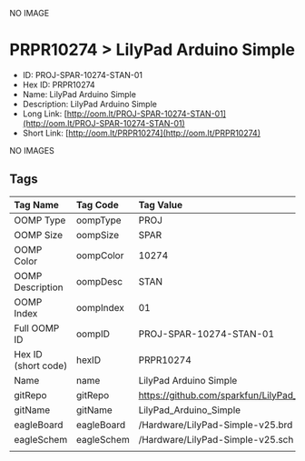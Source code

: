 


  
NO IMAGE  
# PRPR10274 > LilyPad Arduino Simple

- ID: PROJ-SPAR-10274-STAN-01
- Hex ID: PRPR10274
- Name: LilyPad Arduino Simple
- Description: LilyPad Arduino Simple
- Long Link: [http://oom.lt/PROJ-SPAR-10274-STAN-01](http://oom.lt/PROJ-SPAR-10274-STAN-01)
- Short Link: [http://oom.lt/PRPR10274](http://oom.lt/PRPR10274)
  
NO IMAGES  
## Tags
  

|Tag Name|Tag Code|Tag Value|
| :--- | :--- | :--- |
|OOMP Type|oompType|PROJ|
|OOMP Size|oompSize|SPAR|
|OOMP Color|oompColor|10274|
|OOMP Description|oompDesc|STAN|
|OOMP Index|oompIndex|01|
|Full OOMP ID|oompID|PROJ-SPAR-10274-STAN-01|
|Hex ID (short code)|hexID|PRPR10274|
|Name|name|LilyPad Arduino Simple|
|gitRepo|gitRepo|https://github.com/sparkfun/LilyPad_Arduino_Simple|
|gitName|gitName|LilyPad_Arduino_Simple|
|eagleBoard|eagleBoard|/Hardware/LilyPad-Simple-v25.brd|
|eagleSchem|eagleSchem|/Hardware/LilyPad-Simple-v25.sch|
||||
